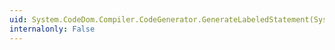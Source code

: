 ```yaml
---
uid: System.CodeDom.Compiler.CodeGenerator.GenerateLabeledStatement(System.CodeDom.CodeLabeledStatement)
internalonly: False
---
```

